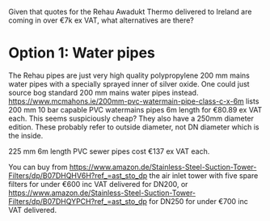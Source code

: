 Given that quotes for the Rehau Awadukt Thermo delivered to Ireland are
coming in over €7k ex VAT, what alternatives are there?

# Option 1: Water pipes

The Rehau pipes are just very high quality polypropylene 200 mm mains
water pipes with a specially sprayed inner of silver oxide. One
could just source bog standard 200 mm mains water pipes instead.
https://www.mcmahons.ie/200mm-pvc-watermain-pipe-class-c-x-6m
lists 200 mm 10 bar capable PVC watermains pipes 6m length for
€80.89 ex VAT each. This seems suspiciously cheap? They also have a
250mm diameter edition. These probably refer to outside diameter,
not DN diameter which is the inside.

225 mm 6m length PVC sewer pipes cost €137 ex VAT each. 

You can buy from https://www.amazon.de/Stainless-Steel-Suction-Tower-Filters/dp/B07DHQHV6H?ref_=ast_sto_dp
the air inlet tower with five spare filters for under €600 inc VAT
delivered for DN200, or https://www.amazon.de/Stainless-Steel-Suction-Tower-Filters/dp/B07DHQYPCH?ref_=ast_sto_dp
for DN250 for under €700 inc VAT delivered.
